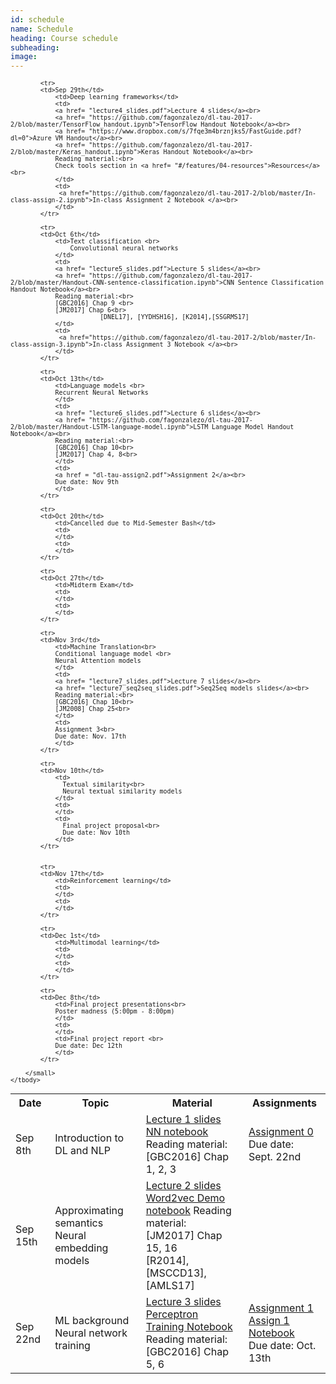 ```yaml
---
id: schedule
name: Schedule
heading: Course schedule
subheading: 
image: 
---
```


<table class="table table-condensed">
	<tbody>
		<tr>
			<th>Date</th>
			<th>Topic</th>
			<th>Material</th>
			<th>Assignments</th>
		</tr>
		<small>
			<tr>
			<td>Sep 8th</td>
				<td>Introduction to DL and NLP</td>
				<td>
				<a href= "lecture1_slides.pdf">Lecture 1 slides</a><br>
				<a href= "https://github.com/fagonzalezo/dl-tau-2017-2/blob/master/quickIntro2NN.ipynb">NN notebook</a><br>
				Reading material:<br>
				[GBC2016] Chap 1, 2, 3
				</td>
				<td>
				<a href= "assign0.pdf">Assignment 0</a><br>
				Due date: Sept. 22nd
				</td>
			</tr>
			<tr>
			<td>Sep 15th</td>
				<td> Approximating semantics <br>
				Neural embedding models</td>
				<td>
				<a href= "lecture2_slides.pdf">Lecture 2 slides</a><br>
				<a href= "https://github.com/fagonzalezo/dl-tau-2017-2/blob/master/word2vec_demo.ipynb">Word2vec Demo notebook</a>
				Reading material:<br>
				[JM2017] Chap 15, 16 <br>
				[R2014], [MSCCD13], [AMLS17]
				</td>
				<td>
				</td>
			</tr>
                        <tr>
			<td>Sep 22nd</td>
				<td>ML background<br>
				Neural network training</td>
				<td>
				<a href= "lecture3_slides.pdf">Lecture 3 slides</a><br>
				<a href= "https://github.com/fagonzalezo/dl-tau-2017-2/blob/master/perceptron-training.ipynb">Perceptron Training Notebook</a><br>
				Reading material:<br>
				[GBC2016] Chap 5, 6
				</td>
				<td>
				<a href="assign1.pdf"> Assignment 1 </a><br>                          
			     <a href="https://github.com/fagonzalezo/dl-tau-2017-2/blob/master/assign1-nn-word2vec.ipynb"> Assign 1 Notebook </a><br> 
				Due date: Oct. 13th
				</td>
			</tr>

			<tr>
			<td>Sep 29th</td>
				<td>Deep learning frameworks</td>
				<td>
				<a href= "lecture4_slides.pdf">Lecture 4 slides</a><br>
				<a href= "https://github.com/fagonzalezo/dl-tau-2017-2/blob/master/TensorFlow_handout.ipynb">TensorFlow Handout Notebook</a><br>
				<a href= "https://www.dropbox.com/s/7fqe3m4brznjks5/FastGuide.pdf?dl=0">Azure VM Handout</a><br>
				<a href= "https://github.com/fagonzalezo/dl-tau-2017-2/blob/master/Keras_handout.ipynb">Keras Handout Notebook</a><br>
				Reading material:<br>
				Check tools section in <a href= "#/features/04-resources">Resources</a><br>
				</td>
				<td>
			     <a href="https://github.com/fagonzalezo/dl-tau-2017-2/blob/master/In-class-assign-2.ipynb">In-class Assignment 2 Notebook </a><br> 
				</td>
			</tr>

			<tr>
			<td>Oct 6th</td>
				<td>Text classification <br>
                    Convolutional neural networks
				</td>
				<td>
				<a href= "lecture5_slides.pdf">Lecture 5 slides</a><br>
				<a href= "https://github.com/fagonzalezo/dl-tau-2017-2/blob/master/Handout-CNN-sentence-classification.ipynb">CNN Sentence Classification Handout Notebook</a><br>
				Reading material:<br>
				[GBC2016] Chap 9 <br>
				[JM2017] Chap 6<br>		
	                        [DNEL17], [YYDHSH16], [K2014],[SSGRMS17]
				</td>
				<td>
			     <a href="https://github.com/fagonzalezo/dl-tau-2017-2/blob/master/In-class-assign-3.ipynb">In-class Assignment 3 Notebook </a><br> 
				</td>
			</tr>

			<tr>
			<td>Oct 13th</td>
				<td>Language models <br>
				Recurrent Neural Networks
				</td>
				<td>
				<a href= "lecture6_slides.pdf">Lecture 6 slides</a><br>
				<a href= "https://github.com/fagonzalezo/dl-tau-2017-2/blob/master/Handout-LSTM-language-model.ipynb">LSTM Language Model Handout Notebook</a><br>
				Reading material:<br>
				[GBC2016] Chap 10<br>
				[JM2017] Chap 4, 8<br>		
				</td>
				<td>
				<a href = "dl-tau-assign2.pdf">Assignment 2</a><br>
				Due date: Nov 9th 
				</td>
			</tr>

			<tr>
			<td>Oct 20th</td>
				<td>Cancelled due to Mid-Semester Bash</td>
				<td>
				</td>
				<td>
				</td>
			</tr>
		
			<tr>
			<td>Oct 27th</td>
				<td>Midterm Exam</td>
				<td>
				</td>
				<td>
				</td>
			</tr>

			<tr>
			<td>Nov 3rd</td>
				<td>Machine Translation<br> 
				Conditional language model <br>
				Neural Attention models
				</td>
				<td>
				<a href= "lecture7_slides.pdf">Lecture 7 slides</a><br>
				<a href= "lecture7_seq2seq_slides.pdf">Seq2Seq models slides</a><br>
				Reading material:<br>
				[GBC2016] Chap 10<br>
				[JM2008] Chap 25<br>	
				</td>
				<td>
				Assignment 3<br> 
				Due date: Nov. 17th
				</td>
			</tr>

			<tr>
			<td>Nov 10th</td>
				<td>
				  Textual similarity<br>
				  Neural textual similarity models
				</td>
				<td>
				</td>
				<td>
				  Final project proposal<br>
				  Due date: Nov 10th
				</td>
			</tr>


			<tr>
			<td>Nov 17th</td>
				<td>Reinforcement learning</td>
				<td>
				</td>
				<td>
				</td>
			</tr>

			<tr>
			<td>Dec 1st</td>
				<td>Multimodal learning</td>
				<td>
				</td>
				<td>
				</td>
			</tr>			

			<tr>
			<td>Dec 8th</td>
				<td>Final project presentations<br>
				Poster madness (5:00pm - 8:00pm)
				</td>
				<td>
				</td>
				<td>Final project report <br>
				Due date: Dec 12th
				</td>
			</tr>

		</small>
	</tbody>
</table>
